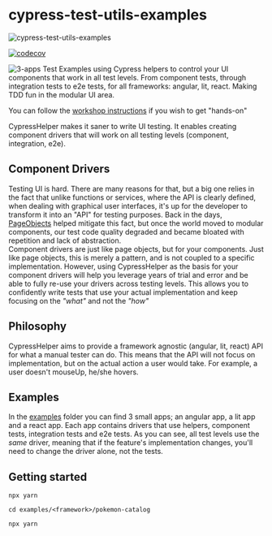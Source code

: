 # cypress-test-utils-examples
![cypress-test-utils-examples](https://github.com/ShellyDCMS/cypress-test-utils-examples/actions/workflows/build-and-test.yml/badge.svg)

[![codecov](https://codecov.io/gh/ShellyDCMS/cypress-test-utils-examples/branch/more-covreage/graph/badge.svg?token=D9TQE3K9UE)](https://codecov.io/gh/ShellyDCMS/cypress-test-utils-examples)

![3-apps](https://github.com/ShellyDCMS/cypress-test-utils-examples/assets/60476837/017a0fff-e8bf-41e4-991c-3313b3eb326f)
Test Examples using Cypress helpers to control your UI components that work in all test levels. From component tests, through integration tests to e2e tests, for all frameworks: angular, lit, react.
Making TDD fun in the modular UI area.

You can follow the [workshop instructions](https://github.com/ShellyDCMS/cypress-test-utils-examples/blob/main/add-tests-workshop.md) if you wish to get "hands-on"

CypressHelper makes it saner to write UI testing. It enables creating component drivers that will work on all testing levels (component, integration, e2e).

## Component Drivers

Testing UI is hard. There are many reasons for that, but a big one relies in the fact that unlike functions or services, where the API is clearly defined,
when dealing with graphical user interfaces, it's up for the developer to transform it into an "API" for testing purposes.
Back in the days, [PageObjects](https://martinfowler.com/bliki/PageObject.html) helped mitigate this fact, but once the world moved to modular components,
our test code quality degraded and became bloated with repetition and lack of abstraction.  
Component drivers are just like page objects, but for your components.
Just like page objects, this is merely a pattern, and is not coupled to a specific implementation.
However, using CypressHelper as the basis for your component drivers will help you leverage years of trial and error and be able to fully re-use your drivers across testing levels.
This allows you to confidently write tests that use your actual implementation and keep focusing on the _"what"_ and not the _"how"_

## Philosophy

CypressHelper aims to provide a framework agnostic (angular, lit, react) API for what a manual tester can do.
This means that the API will not focus on implementation, but on the actual action a user would take.
For example, a user doesn't mouseUp, he/she hovers.

## Examples

In the [examples](/examples) folder you can find 3 small apps; an angular app, a lit app and a react app.
Each app contains drivers that use helpers, component tests, integration tests and e2e tests.
As you can see, all test levels use the _same_ driver, meaning that if the feature's implementation changes, you'll need to change the driver alone, not the tests.

## Getting started
`npx yarn`

`cd examples/<framework>/pokemon-catalog`

`npx yarn`

